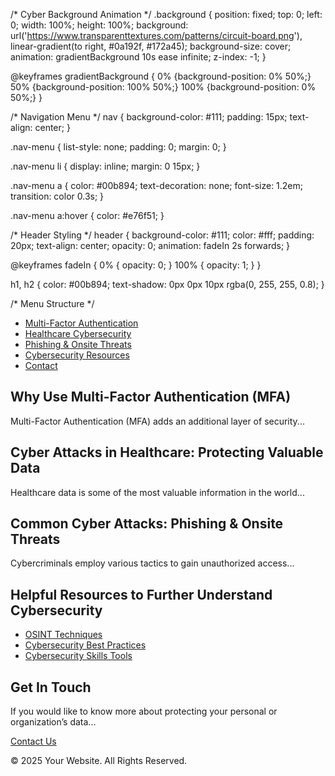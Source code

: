 /* Cyber Background Animation */
.background {
    position: fixed;
    top: 0;
    left: 0;
    width: 100%;
    height: 100%;
    background: url('https://www.transparenttextures.com/patterns/circuit-board.png'), linear-gradient(to right, #0a192f, #172a45);
    background-size: cover;
    animation: gradientBackground 10s ease infinite;
    z-index: -1;
}

@keyframes gradientBackground {
    0% {background-position: 0% 50%;}
    50% {background-position: 100% 50%;}
    100% {background-position: 0% 50%;}
}

/* Navigation Menu */
nav {
    background-color: #111;
    padding: 15px;
    text-align: center;
}

.nav-menu {
    list-style: none;
    padding: 0;
    margin: 0;
}

.nav-menu li {
    display: inline;
    margin: 0 15px;
}

.nav-menu a {
    color: #00b894;
    text-decoration: none;
    font-size: 1.2em;
    transition: color 0.3s;
}

.nav-menu a:hover {
    color: #e76f51;
}

/* Header Styling */
header {
    background-color: #111;
    color: #fff;
    padding: 20px;
    text-align: center;
    opacity: 0;
    animation: fadeIn 2s forwards;
}

@keyframes fadeIn {
    0% { opacity: 0; }
    100% { opacity: 1; }
}

h1, h2 {
    color: #00b894;
    text-shadow: 0px 0px 10px rgba(0, 255, 255, 0.8);
}

/* Menu Structure */
<nav>
    <ul class="nav-menu">
        <li><a href="#mfa">Multi-Factor Authentication</a></li>
        <li><a href="#healthcare">Healthcare Cybersecurity</a></li>
        <li><a href="#phishing">Phishing & Onsite Threats</a></li>
        <li><a href="#resources">Cybersecurity Resources</a></li>
        <li><a href="#contact">Contact</a></li>
    </ul>
</nav>

<section id="mfa">
    <h2>Why Use Multi-Factor Authentication (MFA)</h2>
    <p>Multi-Factor Authentication (MFA) adds an additional layer of security...</p>
</section>

<section id="healthcare">
    <h2>Cyber Attacks in Healthcare: Protecting Valuable Data</h2>
    <p>Healthcare data is some of the most valuable information in the world...</p>
</section>

<section id="phishing">
    <h2>Common Cyber Attacks: Phishing & Onsite Threats</h2>
    <p>Cybercriminals employ various tactics to gain unauthorized access...</p>
</section>

<section id="resources">
    <h2>Helpful Resources to Further Understand Cybersecurity</h2>
    <ul>
        <li><a href="https://www.osinttechniques.com/" target="_blank">OSINT Techniques</a></li>
        <li><a href="https://www.cisecurity.org/cybersecurity-best-practices/" target="_blank">Cybersecurity Best Practices</a></li>
        <li><a href="https://brainstation.io/career-guides/what-tools-do-cybersecurity-analysts-use" target="_blank">Cybersecurity Skills Tools</a></li>
    </ul>
</section>

<section id="contact">
    <h2>Get In Touch</h2>
    <p>If you would like to know more about protecting your personal or organization’s data...</p>
    <a href="mailto:contact@yourwebsite.com" class="cta-button">Contact Us</a>
</section>

<footer>
    <p>&copy; 2025 Your Website. All Rights Reserved.</p>
</footer>

